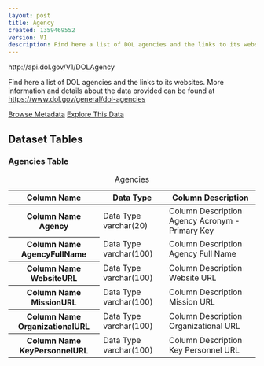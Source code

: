 ```yaml
---
layout: post
title: Agency
created: 1359469552
version: V1
description: Find here a list of DOL agencies and the links to its websites.
---
```


<div class="force_wrap apiurl">
<p>http://api.dol.gov/V1/DOLAgency</p>
</div>


<p>Find here a list of DOL agencies and the links to its websites. More information and details about the data provided can be found at <a href="https://www.dol.gov/general/dol-agencies">https://www.dol.gov/general/dol-agencies</a></p>

<a href ="http://api.dol.gov/V1/DOLAgency/$metadata" class="button radius button_dataset">Browse Metadata</a>
<a href ="https://devtools.dol.gov/APISampler/Home/Index1?datasetName=DOL%20Agency" class="button radius button_dataset">Explore This Data</a>

## Dataset Tables  

<div>
	<h3>Agencies Table</h3>
	<table class="accessible responsive" summary="Agencies and the links to their websites">
		<caption>Agencies</caption>
		<thead>
			<tr>
				<th scope="col">Column Name</th>
				<th scope="col">Data Type</th>
				<th scope="col">Column Description</th>
			</tr>
		</thead>
		<tbody>
			<tr>
				<th scope="row">
					<span class="small">Column Name</span>
					Agency
				</th>
				<td>
					<span class="small">Data Type</span>
					varchar(20)
				</td>
				<td>
					<span class="small">Column Description</span>
					Agency Acronym - Primary Key
				</td>
			</tr>
			<tr>
				<th scope="row">
					<span class="small">Column Name</span>
					AgencyFullName
				</th>
				<td>
					<span class="small">Data Type</span>
					varchar(100)
				</td>
				<td>
					<span class="small">Column Description</span>
					Agency Full Name
				</td>
			</tr>
			<tr>
				<th scope="row">
					<span class="small">Column Name</span>
					WebsiteURL
				</th>
				<td>
					<span class="small">Data Type</span>
					varchar(100)
				</td>
				<td>
					<span class="small">Column Description</span>
					Website URL
				</td>
			</tr>
			<tr>
				<th scope="row">
					<span class="small">Column Name</span>
					MissionURL
				</th>
				<td>
					<span class="small">Data Type</span>
					varchar(100)
				</td>
				<td>
					<span class="small">Column Description</span>
					Mission URL
				</td>
			</tr>
			<tr>
				<th scope="row">
					<span class="small">Column Name</span>
					OrganizationalURL
				</th>
				<td>
					<span class="small">Data Type</span>
					varchar(100)
				</td>
				<td>
					<span class="small">Column Description</span>
					Organizational URL
				</td>
			</tr>
			<tr>
				<th scope="row">
					<span class="small">Column Name</span>
					KeyPersonnelURL
				</th>
				<td>
					<span class="small">Data Type</span>
					varchar(100)
				</td>
				<td>
					<span class="small">Column Description</span>
					Key Personnel URL
				</td>
			</tr>
		</tbody>
	</table>
</div>